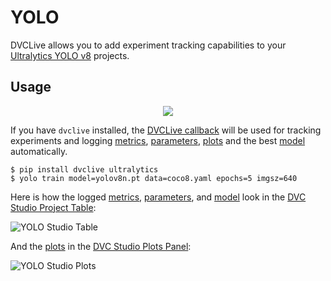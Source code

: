 # YOLO

DVCLive allows you to add experiment tracking capabilities to your
[Ultralytics YOLO v8](https://docs.ultralytics.com/) projects.

## Usage

<p align='center'>
  <a href="https://colab.research.google.com/github/iterative/dvclive/blob/main/examples/DVCLive-YOLO.ipynb">
    <img src="https://colab.research.google.com/assets/colab-badge.svg" />
  </a>
</p>

If you have `dvclive` installed, the
[DVCLive callback](https://docs.ultralytics.com/reference/utils/callbacks/dvc/)
will be used for tracking experiments and logging [metrics], [parameters],
[plots] and the best [model] automatically.

```cli
$ pip install dvclive ultralytics
$ yolo train model=yolov8n.pt data=coco8.yaml epochs=5 imgsz=640
```

Here is how the logged [metrics], [parameters], and [model] look in the
[DVC Studio Project Table](/doc/studio/user-guide/experiments/explore-ml-experiments):

![YOLO Studio Table](/img/yolo-studio-table.png)

And the [plots] in the
[DVC Studio Plots Panel](/doc/studio/user-guide/experiments/visualize-and-compare):

![YOLO Studio Plots](/img/yolo-studio-plots.gif)

[metrics]: (/doc/command-reference/metrics)
[parameters]: (/doc/command-reference/metrics)
[plots]: (/doc/command-reference/metrics)
[model]: (/doc/user-guide/project-structure/dvcyaml-files#artifacts)
